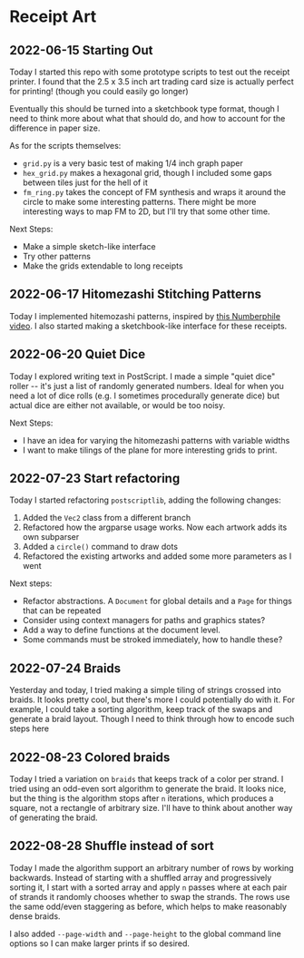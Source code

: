 # Receipt Art

## 2022-06-15 Starting Out

Today I started this repo with some prototype scripts to test out the receipt
printer. I found that the 2.5 x 3.5 inch art trading card size is actually
perfect for printing! (though you could easily go longer)

Eventually this should be turned into a sketchbook type format, though I need
to think more about what that should do, and how to account for the difference
in paper size.

As for the scripts themselves:

* `grid.py` is a very basic test of making 1/4 inch graph paper
* `hex_grid.py` makes a hexagonal grid, though I included some gaps between
    tiles just for the hell of it
* `fm_ring.py` takes the concept of FM synthesis and wraps it around the circle
    to make some interesting patterns. There might be more interesting ways
    to map FM to 2D, but I'll try that some other time.

Next Steps:

* Make a simple sketch-like interface
* Try other patterns
* Make the grids extendable to long receipts

## 2022-06-17 Hitomezashi Stitching Patterns

Today I implemented hitemozashi patterns, inspired by
[this Numberphile video](https://www.youtube.com/watch?v=JbfhzlMk2eY). I also
started making a sketchbook-like interface for these receipts.

## 2022-06-20 Quiet Dice

Today I explored writing text in PostScript. I made a simple "quiet dice"
roller -- it's just a list of randomly generated numbers. Ideal for when you
need a lot of dice rolls (e.g. I sometimes procedurally generate dice) but
actual dice are either not available, or would be too noisy.

Next Steps:

* I have an idea for varying the hitomezashi patterns with variable widths
* I want to make tilings of the plane for more interesting grids to print.

## 2022-07-23 Start refactoring

Today I started refactoring `postscriptlib`, adding the following changes:

1. Added the `Vec2` class from a different branch
2. Refactored how the argparse usage works. Now each artwork adds its own
    subparser
3. Added a `circle()` command to draw dots
4. Refactored the existing artworks and added some more parameters as I went

Next steps:

* Refactor abstractions. A `Document` for global details and a `Page` for
    things that can be repeated
* Consider using context managers for paths and graphics states?
* Add a way to define functions at the document level.
* Some commands must be stroked immediately, how to handle these?

## 2022-07-24 Braids

Yesterday and today, I tried making a simple tiling of strings crossed into
braids. It looks pretty cool, but there's more I could potentially do with it.
For example, I could take a sorting algorithm, keep track of the swaps and
generate a braid layout. Though I need to think through how to encode such
steps here

## 2022-08-23 Colored braids

Today I tried a variation on `braids` that keeps track of a color per strand.
I tried using an odd-even sort algorithm to generate the braid. It looks nice,
but the thing is the algorithm stops after `n` iterations, which produces a
square, not a rectangle of arbitrary size. I'll have to think about another
way of generating the braid.

## 2022-08-28 Shuffle instead of sort

Today I made the algorithm support an arbitrary number of rows by working
backwards. Instead of starting with a shuffled array and progressively sorting
it, I start with a sorted array and apply `n` passes where at each pair of
strands it randomly chooses whether to swap the strands. The rows use the
same odd/even staggering as before, which helps to make reasonably dense
braids.

I also added `--page-width` and `--page-height` to the global command line
options so I can make larger prints if so desired.